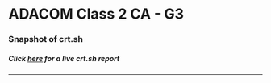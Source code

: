 # ADACOM Class 2 CA - G3
### Snapshot of crt.sh
##### Click [here](https://crt.sh/?q=12FA246BC2CF804C3AF6FAC7117947B959A1B14BFE2413513CE7CA16DD61A6ED) for a live crt.sh report

---
